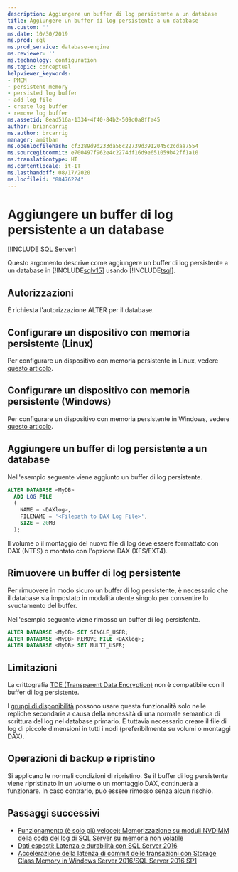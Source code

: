```yaml
---
description: Aggiungere un buffer di log persistente a un database
title: Aggiungere un buffer di log persistente a un database
ms.custom: ''
ms.date: 10/30/2019
ms.prod: sql
ms.prod_service: database-engine
ms.reviewer: ''
ms.technology: configuration
ms.topic: conceptual
helpviewer_keywords:
- PMEM
- persistent memory
- persisted log buffer
- add log file
- create log buffer
- remove log buffer
ms.assetid: 8ead516a-1334-4f40-84b2-509d0a8ffa45
author: briancarrig
ms.author: brcarrig
manager: amitban
ms.openlocfilehash: cf3289d9d233da56c22739d3912045c2cdaa7554
ms.sourcegitcommit: e700497f962e4c2274df16d9e651059b42ff1a10
ms.translationtype: HT
ms.contentlocale: it-IT
ms.lasthandoff: 08/17/2020
ms.locfileid: "88476224"
---
```

# <a name="add-persisted-log-buffer-to-a-database"></a>Aggiungere un buffer di log persistente a un database
 [!INCLUDE [SQL Server](../../includes/applies-to-version/sqlserver.md)]

Questo argomento descrive come aggiungere un buffer di log persistente a un database in [!INCLUDE[sqlv15](../../includes/sssqlv15-md.md)] usando [!INCLUDE[tsql](../../includes/tsql-md.md)].  
  
## <a name="permissions"></a>Autorizzazioni

È richiesta l'autorizzazione ALTER per il database.  

## <a name="configure-persistent-memory-device-linux"></a>Configurare un dispositivo con memoria persistente (Linux)

Per configurare un dispositivo con memoria persistente in Linux, vedere [questo articolo](../../linux/sql-server-linux-configure-pmem.md).

## <a name="configure-persistent-memory-device-windows"></a>Configurare un dispositivo con memoria persistente (Windows)

Per configurare un dispositivo con memoria persistente in Windows, vedere [questo articolo](/windows-server/storage/storage-spaces/deploy-pmem/).
  
## <a name="add-a-persisted-log-buffer-to-a-database"></a>Aggiungere un buffer di log persistente a un database  

Nell'esempio seguente viene aggiunto un buffer di log persistente.

```sql
ALTER DATABASE <MyDB> 
  ADD LOG FILE 
  (
    NAME = <DAXlog>, 
    FILENAME = '<Filepath to DAX Log File>', 
    SIZE = 20MB
  );
```

Il volume o il montaggio del nuovo file di log deve essere formattato con DAX (NTFS) o montato con l'opzione DAX (XFS/EXT4).

## <a name="remove-a-persisted-log-buffer"></a>Rimuovere un buffer di log persistente

Per rimuovere in modo sicuro un buffer di log persistente, è necessario che il database sia impostato in modalità utente singolo per consentire lo svuotamento del buffer.

Nell'esempio seguente viene rimosso un buffer di log persistente.

```sql
ALTER DATABASE <MyDB> SET SINGLE_USER;
ALTER DATABASE <MyDB> REMOVE FILE <DAXlog>;
ALTER DATABASE <MyDB> SET MULTI_USER;
```

## <a name="limitations"></a>Limitazioni

La crittografia [TDE (Transparent Data Encryption)](../security/encryption/transparent-data-encryption.md) non è compatibile con il buffer di log persistente.

I [gruppi di disponibilità](../../t-sql/statements/create-availability-group-transact-sql.md) possono usare questa funzionalità solo nelle repliche secondarie a causa della necessità di una normale semantica di scrittura del log nel database primario. È tuttavia necessario creare il file di log di piccole dimensioni in tutti i nodi (preferibilmente su volumi o montaggi DAX).

## <a name="backup-and-restore-operations"></a>Operazioni di backup e ripristino

Si applicano le normali condizioni di ripristino. Se il buffer di log persistente viene ripristinato in un volume o un montaggio DAX, continuerà a funzionare. In caso contrario, può essere rimosso senza alcun rischio.
  
## <a name="next-steps"></a>Passaggi successivi

- [Funzionamento (è solo più veloce): Memorizzazione su moduli NVDIMM della coda del log di SQL Server su memoria non volatile](https://blogs.msdn.microsoft.com/bobsql/2016/11/08/how-it-works-it-just-runs-faster-non-volatile-memory-sql-server-tail-of-log-caching-on-nvdimm/)
- [Dati esposti: Latenza e durabilità con SQL Server 2016](https://channel9.msdn.com/Shows/Data-Exposed/Latency-and-Durability-with-SQL-Server-2016)
- [Accelerazione della latenza di commit delle transazioni con Storage Class Memory in Windows Server 2016/SQL Server 2016 SP1](https://blogs.msdn.microsoft.com/sqlserverstorageengine/2016/12/02/transaction-commit-latency-acceleration-using-storage-class-memory-in-windows-server-2016sql-server-2016-sp1/)
